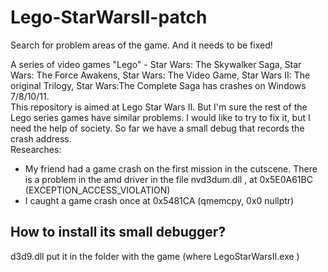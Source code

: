 # Lego-StarWarsII-patch
Search for problem areas of the game. And it needs to be fixed!

A series of video games "Lego" - Star Wars: The Skywalker Saga, Star Wars: The Force Awakens, Star Wars: The Video Game, Star Wars II: The original Trilogy, Star Wars:The Complete Saga has crashes on Windows 7/8/10/11.  
This repository is aimed at Lego Star Wars II. But I'm sure the rest of the Lego series games have similar problems.
I would like to try to fix it, but I need the help of society. So far we have a small debug that records the crash address.  
Researches:  
- My friend had a game crash on the first mission in the cutscene. There is a problem in the amd driver in the file nvd3dum.dll , at 0x5E0A61BC (EXCEPTION_ACCESS_VIOLATION)  
- I caught a game crash once at 0x5481CA (qmemcpy, 0x0 nullptr)  
  
## How to install its small debugger? ##
d3d9.dll put it in the folder with the game (where LegoStarWarsII.exe )
